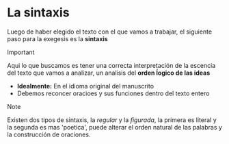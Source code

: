 # La sintaxis

Luego de haber elegido el texto con el que vamos a trabajar, el siguiente paso para la exegesis es la **sintaxis**

> [!IMPORTANT]
> Aqui lo que buscamos es tener una correcta interpretación de la escencia del
> texto que vamos a analizar, un analisis del **orden ĺogico de las ideas**

- **Idealmente:** En el idioma original del manuscrito
- Debemos reconcer oracioes y sus funciones dentro del texto entero

> [!NOTE]
> Existen dos tipos de sintaxis, la _regular_ y la _figurada_, la primera es
> literal y la segunda es mas 'poetica', puede alterar el orden natural
> de las palabras y la construcción de oraciones.
